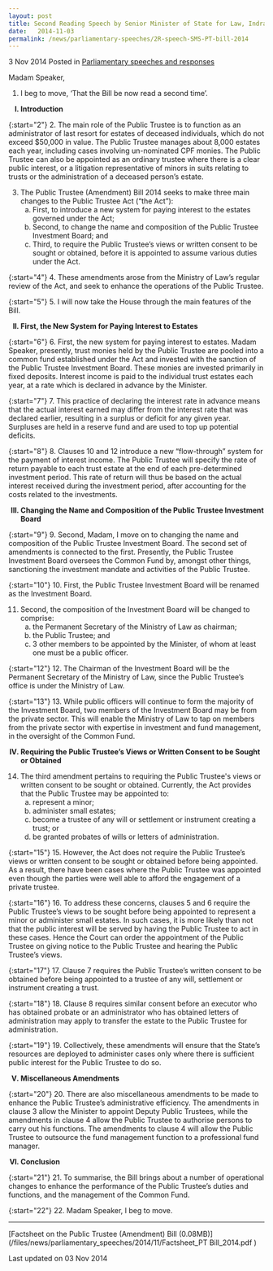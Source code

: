 ```yaml
---
layout: post
title: Second Reading Speech by Senior Minister of State for Law, Indranee Rajah SC, on the Public Trustee (Amendment) Bill
date:   2014-11-03
permalink: /news/parliamentary-speeches/2R-speech-SMS-PT-bill-2014
---
```


3 Nov 2014 Posted in [Parliamentary speeches and responses](/news/parliamentary-speeches)

Madam Speaker,

1. I beg to move, ‘That the Bill be now read a second time’.

<ol style="list-style-type: upper-roman; font-weight:bold;">
<li>Introduction</li>
</ol>

{:start="2"}
2. The main role of the Public Trustee is to function as an administrator of last resort for estates of deceased individuals, which do not exceed $50,000 in value. The Public Trustee manages about 8,000 estates each year, including cases involving un-nominated CPF monies. The Public Trustee can also be appointed as an ordinary trustee where there is a clear public interest, or a litigation representative of minors in suits relating to trusts or the administration of a deceased person’s estate.


<ol start="3">
<li>The Public Trustee (Amendment) Bill 2014 seeks to make three main changes to the Public Trustee Act (“the Act”):

<ol style="list-style-type: lower-alpha">
<li>First, to introduce a new system for paying interest to the estates governed under the Act; </li>
<li> Second, to change the name and composition of the Public Trustee Investment Board; and </li>
<li>Third, to require the Public Trustee’s views or written consent to be sought or obtained, before it is appointed to assume various duties under the Act.</li>
</ol>

</li>
</ol>

{:start="4"}
4. These amendments arose from the Ministry of Law’s regular review of the Act, and seek to enhance the operations of the Public Trustee. 

{:start="5"}
5. I will now take the House through the main features of the Bill.

<ol start="2" style="list-style-type: upper-roman; font-weight:bold;">
<li> First, the New System for Paying Interest to Estates</li>
</ol>


{:start="6"}
6. First, the new system for paying interest to estates. Madam Speaker, presently, trust monies held by the Public Trustee are pooled into a common fund established under the Act and invested with the sanction of the Public Trustee Investment Board.  These monies are invested primarily in fixed deposits.  Interest income is paid to the individual trust estates each year, at a rate which is declared in advance by the Minister. 

{:start="7"}
7. This practice of declaring the interest rate in advance means that the actual interest earned may differ from the interest rate that was declared earlier, resulting in a surplus or deficit for any given year.  Surpluses are held in a reserve fund and are used to top up potential deficits.  

{:start="8"}
8. Clauses 10 and 12 introduce a new “flow-through” system for the payment of interest income.  The Public Trustee will specify the rate of return payable to each trust estate at the end of each pre-determined investment period.  This rate of return will thus be based on the actual interest received during the investment period, after accounting for the costs related to the investments. 

<ol start="3" style="list-style-type: upper-roman; font-weight: bold;">
<li>  Changing the Name and Composition of the Public Trustee Investment Board
</li>
</ol>

{:start="9"}
9. Second, Madam, I move on to changing the name and composition of the Public Trustee Investment Board. The second set of amendments is connected to the first. Presently, the Public Trustee Investment Board oversees the Common Fund by, amongst other things, sanctioning the investment mandate and activities of the Public Trustee.

{:start="10"}
10. First, the Public Trustee Investment Board will be renamed as the Investment Board.

<ol start="11">
<li>Second, the composition of the Investment Board will be changed to comprise:

<ol style="list-style-type: lower-alpha">
<li>the Permanent Secretary of the Ministry of Law as chairman;
</li>
<li>the Public Trustee; and</li>
<li>3 other members to be appointed by the Minister, of whom at least one must be a public officer.</li>
</ol>
</li>
</ol>

{:start="12"}
12. The Chairman of the Investment Board will be the Permanent Secretary of the Ministry of Law, since the Public Trustee’s office is under the Ministry of Law.

{:start="13"}
13. While public officers will continue to form the majority of the Investment Board, two members of the Investment Board may be from the private sector. This will enable the Ministry of Law to tap on members from the private sector with expertise in investment and fund management, in the oversight of the Common Fund.

<ol start="4" style="list-style-type: upper-roman; font-weight:bold">
<li>Requiring the Public Trustee’s Views or Written Consent to be Sought or Obtained
</li>
</ol>

<ol start="14">
<li>The third amendment pertains to requiring the Public Trustee's views or written consent to be sought or obtained. Currently, the Act provides that the Public Trustee may be appointed to:

<ol style="list-style-type: lower-alpha">
<li>represent a minor;</li>
<li>administer small estates;</li>
<li>become a trustee of any will or settlement or instrument creating a trust; or</li>
<li>be granted probates of wills or letters of administration.</li>
</ol>
</li>
</ol>

{:start="15"}
15. However, the Act does not require the Public Trustee’s views or written consent to be sought or obtained before being appointed. As a result, there have been cases where the Public Trustee was appointed even though the parties were well able to afford the engagement of a private trustee. 

{:start="16"}
16. To address these concerns, clauses 5 and 6 require the Public Trustee’s views to be sought before being appointed to represent a minor or administer small estates.  In such cases, it is more likely than not that the public interest will be served by having the Public Trustee to act in these cases.  Hence the Court can order the appointment of the Public Trustee on giving notice to the Public Trustee and hearing the Public Trustee’s views.

{:start="17"}
17. Clause 7 requires the Public Trustee’s written consent to be obtained before being appointed to a trustee of any will, settlement or instrument creating a trust.

{:start="18"}
18. Clause 8 requires similar consent before an executor who has obtained probate or an administrator who has obtained letters of administration may apply to transfer the estate to the Public Trustee for administration. 

{:start="19"}
19. Collectively, these amendments will ensure that the State’s resources are deployed to administer cases only where there is sufficient public interest for the Public Trustee to do so.


<ol start="5" style="list-style-type: upper-roman; font-weight:bold;">
<li>Miscellaneous Amendments</li>
</ol>

{:start="20"}
20. There are also miscellaneous amendments to be made to enhance the Public Trustee’s administrative efficiency. The amendments in clause 3 allow the Minister to appoint Deputy Public Trustees, while the amendments in clause 4 allow the Public Trustee to authorise persons to carry out his functions. The amendments to clause 4 will allow the Public Trustee to outsource the fund management function to a professional fund manager. 



<ol start="6" style="list-style-type: upper-roman; font-weight:bold;">
<li>Conclusion</li>
</ol>

{:start="21"}
21. To summarise, the Bill brings about a number of operational changes to enhance the performance of the Public Trustee’s duties and functions, and the management of the Common Fund.

{:start="22"}
22. Madam Speaker, I beg to move.

---

[Factsheet on the Public Trustee (Amendment) Bill (0.08MB)](/files/news/parliamentary_speeches/2014/11/Factsheet_PT Bill_2014.pdf )

<p class="right-side-updated">Last updated on 03 Nov 2014</p> 
